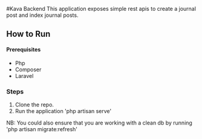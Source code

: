 #Kava Backend
This application exposes simple rest apis to create a journal post and index journal posts.

## How to Run
#### Prerequisites
- Php
- Composer
- Laravel

### Steps
1. Clone the repo.
2. Run the application 'php artisan serve'

NB: You could also ensure that you are working with a clean db by running 'php artisan migrate:refresh'
